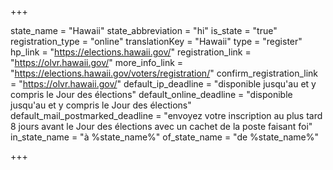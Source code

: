 +++

state_name = "Hawaii"
state_abbreviation = "hi"
is_state = "true"
registration_type = "online"
translationKey = "Hawaii"
type = "register"
hp_link = "https://elections.hawaii.gov/"
registration_link = "https://olvr.hawaii.gov/"
more_info_link = "https://elections.hawaii.gov/voters/registration/"
confirm_registration_link = "https://olvr.hawaii.gov/"
default_ip_deadline = "disponible jusqu'au et y compris le Jour des élections"
default_online_deadline = "disponible jusqu'au et y compris le Jour des élections"
default_mail_postmarked_deadline = "envoyez votre inscription au plus tard 8 jours avant le Jour des élections avec un cachet de la poste faisant foi"
in_state_name = "à %state_name%"
of_state_name = "de %state_name%"

+++